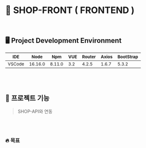 # 🛒 SHOP-FRONT ( FRONTEND )


<br>

## 🖥 Project Development Environment
<!--
| IDE     | Node    | Npm    | VUE  | Router | Axios   | BootStrap |
|---------|---------|--------|------|--------|---------|-----------|
| VSCode  | 16.16.0 | 8.11.0 | 3.2  | 4.2.5  | 1.6.7   | 5.3.2     |
-->
| <sub>IDE</sub>     | <sub>Node</sub>    | <sub>Npm</sub>    | <sub>VUE</sub>    | <sub>Router</sub>  | <sub>Axios</sub>    | <sub>BootStrap</sub> |
|--------------------|--------------------|-------------------|-------------------|--------------------|---------------------|----------------------|
| <sub>VSCode</sub>  | <sub>16.16.0</sub> | <sub>8.11.0</sub> | <sub>3.2</sub>    | <sub>4.2.5</sub>   | <sub>1.6.7</sub>    | <sub>5.3.2</sub>     |





<br><br>

## 📃 프로젝트 기능
> SHOP-API와 연동

<br><br>

### 🔥 목표
> 

<br><br><br>





